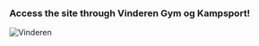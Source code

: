 ### Access the site through Vinderen Gym og Kampsport!
![Vinderen](/vinderengymgrad/src/misc/vinderen_gym.png)

